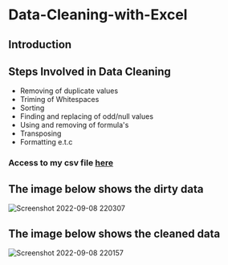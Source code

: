 # Data-Cleaning-with-Excel
## Introduction
## Steps Involved in Data Cleaning
* Removing of duplicate values
* Triming of Whitespaces
* Sorting
* Finding and replacing of odd/null values
* Using and removing of formula's
* Transposing
* Formatting e.t.c

### Access to my csv file [here](https://1drv.ms/x/s!AipdcOi70fJAgQDqSopQatxj0W48?e=17QMhl)

## The image below shows the dirty data
![Screenshot 2022-09-08 220307](https://user-images.githubusercontent.com/81428189/189225507-2877c2f7-20a3-4132-ac85-e59e5f962450.png)

## The image below shows the cleaned data
![Screenshot 2022-09-08 220157](https://user-images.githubusercontent.com/81428189/189225498-f6e1bd78-4466-4c90-b68f-4b0bacdce7d3.png)
